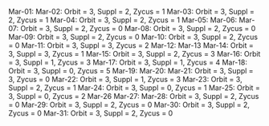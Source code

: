 Mar-01: 
Mar-02: Orbit = 3, Suppl = 2, Zycus = 1
Mar-03: Orbit = 3, Suppl = 2, Zycus = 1
Mar-04: Orbit = 3, Suppl = 2, Zycus = 1
Mar-05: 
Mar-06:
Mar-07: Orbit = 3, Suppl = 2, Zycus = 0
Mar-08: Orbit = 3, Suppl = 2, Zycus = 0
Mar-09: Orbit = 3, Suppl = 2, Zycus = 0
Mar-10: Orbit = 3, Suppl = 2, Zycus = 0
Mar-11: Orbit = 3, Suppl = 3, Zycus = 2
Mar-12:
Mar-13
Mar-14: Orbit = 3, Suppl = 3, Zycus = 1
Mar-15: Orbit = 3, Suppl = 2, Zycus = 3
Mar-16: Orbit = 3, Suppl = 1, Zycus = 3
Mar-17: Orbit = 3, Suppl = 1, Zycus = 4
Mar-18: Orbit = 3, Suppl = 0, Zycus = 5
Mar-19: 
Mar-20:
Mar-21: Orbit = 3, Suppl = 3, Zycus = 0
Mar-22: Orbit = 3, Suppl = 1, Zycus = 3
Mar-23: Orbit = 3, Suppl = 2, Zycus = 1
Mar-24: Orbit = 3, Suppl = 0, Zycus = 1
Mar-25: Orbit = 3, Suppl = 0, Zycus = 2
Mar-26
Mar-27: 
Mar-28: Orbit = 3, Suppl = 2, Zycus = 0
Mar-29: Orbit = 3, Suppl = 2, Zycus = 0
Mar-30: Orbit = 3, Suppl = 2, Zycus = 0
Mar-31: Orbit = 3, Suppl = 2, Zycus = 0

